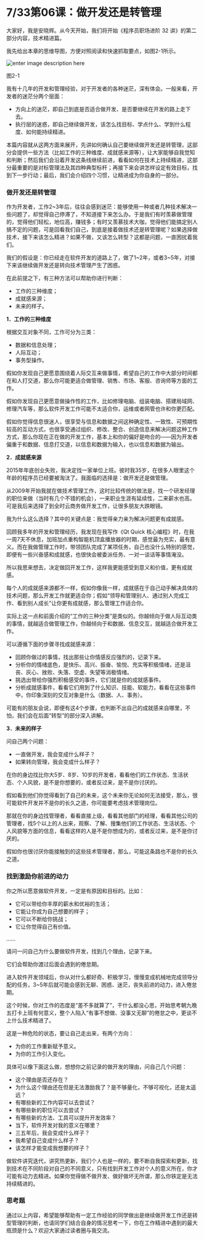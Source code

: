 # 7/33第06课：做开发还是转管理

大家好，我是安晓辉。从今天开始，我们将开始《程序员职场进阶 32 讲》的第二部分内容，技术精进篇。

我先给出本章的思维导图，方便对照阅读和快速抓取要点，如图2-1所示。

![enter image description here](http://images.gitbook.cn/5a8ba9c0-e63f-11e7-90e6-7d6fd5e64f05)

图2-1

我有十几年的开发和管理经验，对于开发者的各种迷茫，深有体会。一般来看，开发者的迷茫分两个层面：

- 方向上的迷茫，即自己到底是否适合做开发、是否要继续在开发的路上走下去。
- 执行层的迷惑，即自己继续做开发，该怎么找目标、学点什么、学到什么程度、如何能持续精进。

本篇内容就从这两方面来展开，先讲如何确认自己要继续做开发还是转管理，这部分会提供一些方法（比如工作的三种维度、成就感来源等），让大家能够自我觉知和判断；然后我们会沿着开发这条线继续前进，看看如何在技术上持续精进，这部分最重要的是对标管理法及其四种典型标杆；再接下来会讲怎样设定有效目标，找到下一步行动；最后，我们会介绍四个习惯，让精进成为你自身的一部分。

### 做开发还是转管理

作为开发者，工作2~3年后，往往会感到迷茫：能够使用一种或者几种技术解决一些问题了，却觉得自己停滞了，不知道接下来怎么办。于是我们有时羡慕做管理的，觉得他们轻松，地位高，赚钱多；有时又羡慕技术大咖，觉得他们能搞定别人搞不定的问题，可是回看我们自己，到底是接着做技术还是转管理呢？如果选择做技术，接下来该怎么精进？如果不做，又该怎么转型？这都是问题，一直困扰着我们。

我们的假设是：你已经走在软件开发的道路上了，做了1~2年，或者3~5年，对接下来该继续做开发还是转向技术管理产生了困惑。

在此前提之下，有三种方法可以帮助你进行判断：

- 工作的三种维度；
- 成就感来源；
- 未来的样子。

**1．工作的三种维度**

根据交互对象不同，工作可分为三类：

- 数据和信息处理；
- 人际互动；
- 事务型操作。

假如你发现自己更愿意围绕着人际交互来做事情，希望自己的工作中大部分时间都在和人打交道，那么你可能更适合做管理、销售、市场、客服、咨询师等方面的工作。

假如你发现自己更愿意做操作性的工作，比如修理电脑、组装电脑、搭建局域网、修理汽车等，那么软件开发工作可能不太适合你，运维或者网管也许和你更匹配。

假如你觉得信息很迷人，很享受与信息和数据之间这种确定性、一致性、可预期性较高的互动方式，也很享受通过组织、修改、整合、创造信息来解决问题这种工作方式，那么你现在正在做的开发工作，基本上和你的偏好是吻合的——因为开发者偏重于和数据、信息打交道，以信息和数据为输入，也以信息和数据为输出。

**2．成就感来源**

2015年年底创业失败，我决定找一家单位上班。彼时我35岁，在很多人眼里这个年龄的程序员已经要被淘汰了。我面临的选择是：做开发还是做管理。

从2009年开始我就在做技术管理工作，这时比较传统的做法是，找一个研发经理的职位来做（当时有几个不错的机会），一来职业生涯有延续性，二来薪水也高。可是我后来选择了到全时云商务做开发工作，让很多朋友大跌眼镜。

我为什么这么选择？其中的关键点是：我觉得亲力亲为解决问题更有成就感。

回顾我多年的开发和管理经历，我发现在我写作《Qt Quick 核心编程》时，在我一周7天不休息，加班加点重构智能机顶盒播放器的时期，感觉最为充实，最有意义。而在我做管理工作时，带领团队完成了某项任务，自己也没什么特别的感觉，即便有一些兴奋感和成就感，也很快会被委派任务、一对一谈话等事情淹没。

所以我思来想去，决定做回开发工作，这样我更能感受到意义和价值，更有成就感。

每个人的成就感来源都不一样，假如你像我一样，成就感在于自己动手解决具体的技术问题，那么开发工作就更适合你；假如“领导和管理别人、通过别人完成工作、看到别人成长”让你更有成就感，那么管理工作适合你。

实际上这一点和前面介绍的“工作的三种分类”是类似的。你越倾向于做人际互动类的事情，就越适合做管理工作，你越倾向于和数据、信息交互，就越适合做开发工作。

可以遵循下面的步骤寻找成就感来源：

- 回顾你做过的事情，找出那些让你情感反应强烈的，记录下来。
- 分析你的情绪底色，是快乐、高兴、振奋、愉悦、充实等积极情绪，还是沮丧、灰心、挫败、失落、空虚、失望等消极情绪。
- 挑选出带给你强烈积极感受的事件，它们就是你的成就感事件。
- 分析成就感事件，看看它们用到了什么知识、技能、软能力，看看在这些事件中，你印象深刻的交互对象是什么（数据、人、事务）。

可能有的朋友会说，即便有这4个步骤，也判断不出自己的成就感来自哪里，不怕，我们会在后面“转型”的部分深入讲解。

**3．未来的样子**

问自己两个问题：

- 一直做开发，我会变成什么样子？
- 如果转向管理，我会变成什么样子？

在你的身边找比你大5岁、8岁、10岁的开发者，看看他们的工作状态、生活状态、个人风貌，是不是你想要的，或者反过来，是不是你讨厌的。

假如看到他们你觉得看到了自己的未来，这个未来你无论如何无法接受，那么，很可能软件开发并不是你的长久之道，你可能要考虑技术管理岗位。

那就在你的身边找管理者，看看直接上级，看看其他部门的经理，看看其他公司的管理者，找5个以上的人出来，观察、了解、搜集他们的工作状态、生活状态、个人风貌等方面的信息，看看这样的人是不是你想成为的，或者反过来，是不是你讨厌的。

假如你也很讨厌你能接触到的这些技术管理者，那么，可能这条路也不是你的长久之道。

### 找到激励你前进的动力

你之所以愿意做软件开发，一定是有原因和目标的。比如：

- 它可以带给你丰厚的薪水和优裕的生活；
- 它能让你成为自己想要的样子；
- 它可以不断给你挑战；
- 它让你觉得自己有价值。

……

请问一问自己为什么要做软件开发，找到几个理由，记录下来。

它们会帮助你渡过后面会遇到的倦怠期。

进入软件开发领域后，你从对什么都好奇、积极学习，慢慢变成机械地完成领导分配的任务，3~5年后就可能会感到无聊、困惑、迷茫，丧失前进的动力，进入倦怠期。

这个时候，你对工作的态度是“差不多就算了”，干什么都没心思，开始思考朝九晚五打卡上班有何意义，整个人陷入“有事不想做、没事又无聊”的倦怠之中，更谈不上什么技术精进了。

这是一种危险的状态，要让自己走出来，有两个方向：

- 为你的工作重新赋予意义。
- 为你的工作引入变化。

具体可以像下面这么做，想想你之前记录的做开发的理由，问自己几个问题：

- 这个理由是否还存在？
- 为什么这个理由还在但是无法激励我了？是不够量化，不够可视化，还是太遥远？
- 有哪些新的工作内容可以去尝试？
- 有哪些新的职位可以去尝试？
- 有哪些新的方法、工具可以提升开发效率？
- 当下，软件开发对我的意义在哪里？
- 三五年后，我会变成什么样子？
- 我希望自己变成什么样子？
- 该怎样才能变成我想要的样子？

做软件讲究迭代，讲究热更新，我们个人也是一样的，要不断自我探索和更新，找到技术在不同阶段对自己的不同意义，只有找到开发工作对个人的意义所在，你才可能有动力去精进。如果你觉得做不做开发、做好做坏无所谓，那么你铁定是无法持续精进的。

### 思考题

通过以上内容，希望能够帮助有一定工作经验的同学做出是继续做开发工作还是转型管理的判断，也请同学们结合自身的情况思考一下，你在工作精进中遇到的最大瓶颈是什么？欢迎大家通过读者圈与我交流。